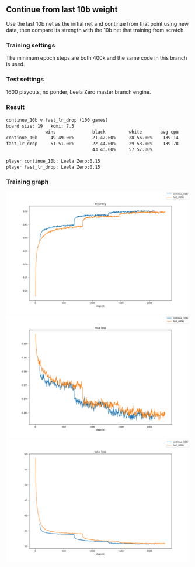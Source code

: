 ## Continue from last 10b weight

Use the last 10b net as the initial net and continue from that point using new
data, then compare its strength with the 10b net that training from scratch.

### Training settings

The minimum epoch steps are both 400k and the same code in this branch is used.

### Test settings

1600 playouts, no ponder, Leela Zero master branch engine.

### Result

```
continue_10b v fast_lr_drop (100 games)
board size: 19   komi: 7.5
               wins              black         white       avg cpu
continue_10b     49 49.00%       21 42.00%     28 56.00%    139.14
fast_lr_drop     51 51.00%       22 44.00%     29 58.00%    139.78
                                 43 43.00%     57 57.00%

player continue_10b: Leela Zero:0.15
player fast_lr_drop: Leela Zero:0.15
```

### Training graph

![fig_0](../data_prepare/image/continue_10b_0.png)
![fig_1](../data_prepare/image/continue_10b_1.png)
![fig_2](../data_prepare/image/continue_10b_2.png)